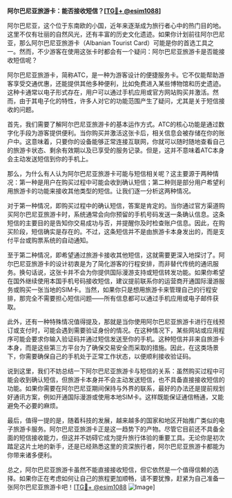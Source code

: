 **阿尔巴尼亚旅游卡：能否接收短信？[[TG💪+ @esim1088](https://t.me/s/esim1088)]**

阿尔巴尼亚，这个位于东南欧的小国，近年来逐渐成为旅行者心中的热门目的地。这里不仅有壮丽的自然风光，还有丰富的历史文化遗迹。如果你计划前往阿尔巴尼亚，那么阿尔巴尼亚旅游卡（Albanian Tourist Card）可能是你的首选工具之一。然而，不少游客在使用这张卡时都会有一个疑问：阿尔巴尼亚旅游卡是否能接收短信呢？

阿尔巴尼亚旅游卡，简称ATC，是一种为游客设计的便捷服务卡。它不仅能帮助游客享受交通优惠，还能提供其他多种便利，比如免费进入某些博物馆和历史遗迹。这种卡通常以电子形式存在，用户可以通过手机应用或官方网站购买并激活。然而，由于其电子化的特性，许多人对它的功能范围产生了疑问，尤其是关于短信接收的问题。

首先，我们需要了解阿尔巴尼亚旅游卡的基本运作方式。ATC的核心功能是通过数字化手段为游客提供便利。当你购买并激活这张卡后，相关信息会被存储在你的账户中。这意味着，只要你的设备能够正常连接互联网，你就可以随时随地查看自己的旅游卡状态、剩余有效期以及已享受的服务记录。但是，这并不意味着ATC本身会主动发送短信到你的手机上。

那么，为什么有人认为阿尔巴尼亚旅游卡可能与短信相关呢？这主要源于两种情况：第一种是用户在购买过程中可能会收到确认短信；第二种则是部分用户希望利用旅游卡的功能来接收其他类型的短信。让我们逐一分析这两种情况。

对于第一种情况，即购买过程中的确认短信，答案是肯定的。当你通过官方渠道购买阿尔巴尼亚旅游卡时，系统通常会向你预留的手机号码发送一条确认信息。这条短信的主要目的是告知你交易成功与否，并提醒你及时检查账户信息。因此，在购买阶段，短信确实是存在的。不过，这条短信并不是由旅游卡本身发出的，而是支付平台或购票系统的自动通知。

至于第二种情况，即希望通过旅游卡接收其他短信，这就需要更深入地探讨了。阿尔巴尼亚旅游卡的设计初衷是为了简化游客的行程安排，而非替代传统的通讯服务。换句话说，这张卡并不会为你提供国际漫游支持或短信转发功能。如果你希望在国外继续使用本国手机号码接收短信，建议提前联系你的运营商开通国际漫游服务或购买一张当地的SIM卡。当然，如果你只是想用旅游卡来管理自己的行程安排，那完全不需要担心短信问题——所有信息都可以通过手机应用或电子邮件获取。

此外，还有一种特殊情况值得提及，那就是当你使用阿尔巴尼亚旅游卡进行在线预订或支付时，可能会遇到需要验证身份的情况。在这种情况下，某些网站或应用程序可能会要求你输入验证码并通过短信发送至你的手机。这种短信并非来自旅游卡本身，而是这些第三方平台为了确保交易安全而采取的措施。因此，在这类场景下，你需要确保自己的手机处于正常工作状态，以便顺利接收验证码。

说到这里，我们不妨总结一下阿尔巴尼亚旅游卡与短信的关系：虽然购买过程中可能会收到确认短信，但旅游卡本身并不会主动发送短信，也不具备直接接收短信的功能。如果你需要在阿尔巴尼亚期间保持与外界的联系，最好的办法还是提前规划好通讯方案，例如开通国际漫游或使用本地SIM卡。这样既能保证通信畅通，又能避免不必要的麻烦。

最后，值得一提的是，随着科技的发展，越来越多的国家和地区开始推广类似的电子旅游卡服务。阿尔巴尼亚旅游卡正是这一趋势下的产物。尽管它目前还不具备全面的短信接收能力，但这并不妨碍它成为提升旅行体验的重要工具。无论你是初次踏足这片土地的新手，还是已经熟悉这里的资深旅行者，阿尔巴尼亚旅游卡都能为你带来诸多便利。

总之，阿尔巴尼亚旅游卡虽然不能直接接收短信，但它依然是一个值得信赖的选择。如果你正在考虑如何让自己的旅程更加顺畅，请不要犹豫，赶紧为自己准备一张阿尔巴尼亚旅游卡吧！[[TG💪+ @esim1088](https://t.me/s/esim1088) ![Image](https://i.postimg.cc/4NQfJmqS/Snipaste-2025-05-13-00-14-12.png)]